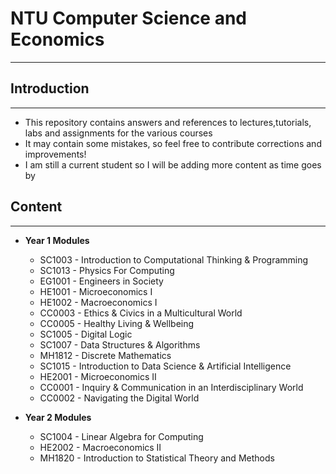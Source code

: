 # NTU Computer Science and Economics
---

## Introduction
---
- This repository contains answers and references to lectures,tutorials, labs and assignments for the various courses
- It may contain some mistakes, so feel free to contribute corrections and improvements!
- I am still a current student so I will be adding more content as time goes by

## Content
---

- **Year 1 Modules**
  - SC1003 - Introduction to Computational Thinking & Programming
  - SC1013 - Physics For Computing
  - EG1001 - Engineers in Society
  - HE1001 - Microeconomics I
  - HE1002 - Macroeconomics I
  - CC0003 - Ethics & Civics in a Multicultural World
  - CC0005 - Healthy Living & Wellbeing
  - SC1005 - Digital Logic
  - SC1007 - Data Structures & Algorithms
  - MH1812 - Discrete Mathematics
  - SC1015 - Introduction to Data Science & Artificial Intelligence
  - HE2001 - Microeconomics II
  - CC0001 - Inquiry & Communication in an Interdisciplinary World
  - CC0002 - Navigating the Digital World

- **Year 2 Modules**
  - SC1004 - Linear Algebra for Computing
  - HE2002 - Macroeconomics II
  - MH1820 - Introduction to Statistical Theory and Methods
  
